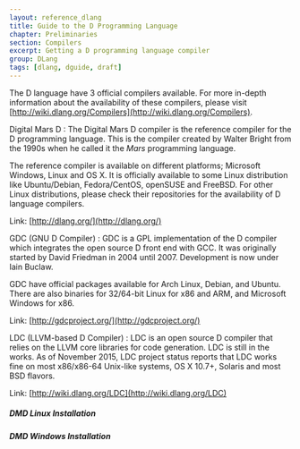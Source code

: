 ```yaml
---
layout: reference_dlang
title: Guide to the D Programming Language
chapter: Preliminaries
section: Compilers
excerpt: Getting a D programming language compiler
group: DLang
tags: [dlang, dguide, draft]
---
```


The D language have 3 official compilers available.
For more in-depth information about the availability of these compilers, please visit [http://wiki.dlang.org/Compilers](http://wiki.dlang.org/Compilers).

Digital Mars D
: The Digital Mars D compiler  is the reference compiler for the D programming language.
  This is the compiler created by Walter Bright from the 1990s when he called it the _Mars_ programming language.

  The reference compiler is available on different platforms; Microsoft Windows, Linux and OS X.
  It is officially available to some Linux distribution like Ubuntu/Debian, Fedora/CentOS, openSUSE and FreeBSD.
  For other Linux distributions, please check their repositories for the availability of D language compilers.
  
  Link: [http://dlang.org/](http://dlang.org/)

GDC (GNU D Compiler)
: GDC is a GPL implementation of the D compiler which integrates the open source D front end with GCC.
  It was originally started by David Friedman in 2004 until 2007.
  Development is now under Iain Buclaw.

  GDC have official packages available for Arch Linux, Debian, and Ubuntu.
  There are also binaries for 32/64-bit Linux for x86 and ARM, and Microsoft Windows for x86.

  Link: [http://gdcproject.org/](http://gdcproject.org/)

LDC (LLVM-based D Compiler)
: LDC is an open source D compiler that relies on the LLVM core libraries for code generation.
  LDC is still in the works.
  As of November 2015, LDC project status reports that LDC works fine on most x86/x86-64 Unix-like systems, OS X 10.7+, Solaris and most BSD flavors.
  
  Link: [http://wiki.dlang.org/LDC](http://wiki.dlang.org/LDC)

##### DMD Linux Installation

##### DMD Windows Installation


[^DMD]: http://dlang.org/
[^LDC]: http://wiki.dlang.org/LDC
[^GDC]: http://gdcproject.org/
